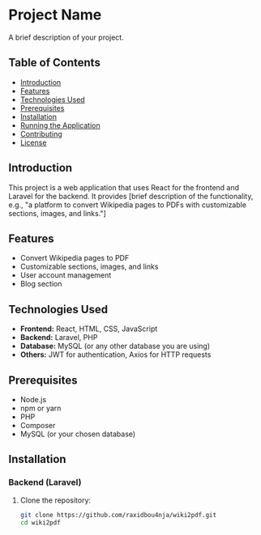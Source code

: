 # Project Name

A brief description of your project.

## Table of Contents

- [Introduction](#introduction)
- [Features](#features)
- [Technologies Used](#technologies-used)
- [Prerequisites](#prerequisites)
- [Installation](#installation)
- [Running the Application](#running-the-application)
- [Contributing](#contributing)
- [License](#license)

## Introduction

This project is a web application that uses React for the frontend and Laravel for the backend. It provides [brief description of the functionality, e.g., "a platform to convert Wikipedia pages to PDFs with customizable sections, images, and links."]

## Features

- Convert Wikipedia pages to PDF
- Customizable sections, images, and links
- User account management
- Blog section

## Technologies Used

- **Frontend:** React, HTML, CSS, JavaScript
- **Backend:** Laravel, PHP
- **Database:** MySQL (or any other database you are using)
- **Others:** JWT for authentication, Axios for HTTP requests

## Prerequisites

- Node.js
- npm or yarn
- PHP
- Composer
- MySQL (or your chosen database)

## Installation

### Backend (Laravel)

1. Clone the repository:

   ```bash
   git clone https://github.com/raxidbou4nja/wiki2pdf.git
   cd wiki2pdf
   ```

